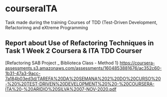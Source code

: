 # courseraITA
Task made during the training Courses of TDD (Test-Driven Development, Refactorinng and eXtreme Programming

## Report about Use of Refactoring Techniques in Task 1 Week 2 Coursera & ITA  TDD Courser

[Refactoring SAB Project _ Biblioteca Class - Method 1} <https://coursera-assessments.s3.amazonaws.com/assessments/1604853881676/ac352c60-1b31-47a3-9acc-7a184b03ed3d/TAREFA%20DA%20SEMANA%202%20DO%20CURSO%20-%20%20TEST-DRIVEN%20DEVELOPMENT%20%20-%20COURSERA-ITA%20-%20ARIDIO%20SILVA%2007-NOV-2020.pdf>

